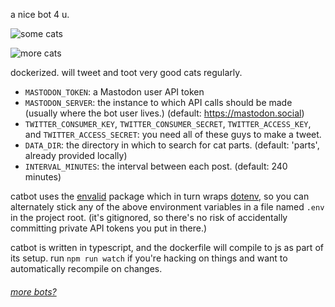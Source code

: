 a nice bot 4 u.

![some cats](https://i.imgur.com/bWQ7Y75.png)

![more cats](https://i.imgur.com/4NXrvB5.png)

dockerized. will tweet and toot very good cats regularly.


- `MASTODON_TOKEN`: a Mastodon user API token
- `MASTODON_SERVER`: the instance to which API calls should be made (usually
  where the bot user lives.) (default: https://mastodon.social)
- `TWITTER_CONSUMER_KEY`, `TWITTER_CONSUMER_SECRET`, `TWITTER_ACCESS_KEY`, and
  `TWITTER_ACCESS_SECRET`: you need all of these guys to make a tweet.
- `DATA_DIR`: the directory in which to search for cat parts.
  (default: 'parts', already provided locally)
- `INTERVAL_MINUTES`: the interval between each post. (default: 240 minutes)

catbot uses the [envalid](https://github.com/af/envalid) package which in turn
wraps [dotenv](https://github.com/motdotla/dotenv), so you can alternately stick
any of the above environment variables in a file named `.env` in the project
root. (it's gitignored, so there's no risk of accidentally committing private
API tokens you put in there.)

catbot is written in typescript, and the dockerfile will compile to js as part
of its setup. run `npm run watch` if you're hacking on things and want to
automatically recompile on changes.

###### [more bots?](https://github.com/lostfictions?tab=repositories&q=botally)

